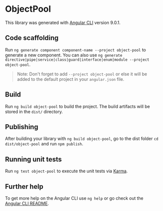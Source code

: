 # ObjectPool

This library was generated with [Angular CLI](https://github.com/angular/angular-cli) version 9.0.1.

## Code scaffolding

Run `ng generate component component-name --project object-pool` to generate a new component. You can also use `ng generate directive|pipe|service|class|guard|interface|enum|module --project object-pool`.
> Note: Don't forget to add `--project object-pool` or else it will be added to the default project in your `angular.json` file. 

## Build

Run `ng build object-pool` to build the project. The build artifacts will be stored in the `dist/` directory.

## Publishing

After building your library with `ng build object-pool`, go to the dist folder `cd dist/object-pool` and run `npm publish`.

## Running unit tests

Run `ng test object-pool` to execute the unit tests via [Karma](https://karma-runner.github.io).

## Further help

To get more help on the Angular CLI use `ng help` or go check out the [Angular CLI README](https://github.com/angular/angular-cli/blob/master/README.md).

